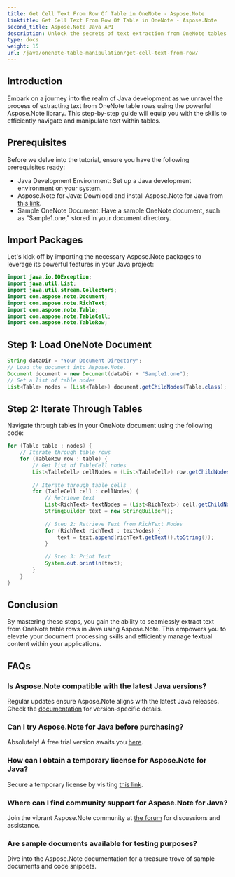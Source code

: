 ```yaml
---
title: Get Cell Text From Row Of Table in OneNote - Aspose.Note
linktitle: Get Cell Text From Row Of Table in OneNote - Aspose.Note
second_title: Aspose.Note Java API
description: Unlock the secrets of text extraction from OneNote tables in Java using Aspose.Note. Follow our step-by-step guide to enhance your document processing skills.
type: docs
weight: 15
url: /java/onenote-table-manipulation/get-cell-text-from-row/
---
```

## Introduction
Embark on a journey into the realm of Java development as we unravel the process of extracting text from OneNote table rows using the powerful Aspose.Note library. This step-by-step guide will equip you with the skills to efficiently navigate and manipulate text within tables.
## Prerequisites
Before we delve into the tutorial, ensure you have the following prerequisites ready:
- Java Development Environment: Set up a Java development environment on your system.
- Aspose.Note for Java: Download and install Aspose.Note for Java from [this link](https://releases.aspose.com/note/java/).
- Sample OneNote Document: Have a sample OneNote document, such as "Sample1.one," stored in your document directory.
## Import Packages
Let's kick off by importing the necessary Aspose.Note packages to leverage its powerful features in your Java project:
```java
import java.io.IOException;
import java.util.List;
import java.util.stream.Collectors;
import com.aspose.note.Document;
import com.aspose.note.RichText;
import com.aspose.note.Table;
import com.aspose.note.TableCell;
import com.aspose.note.TableRow;
```
## Step 1: Load OneNote Document
```java
String dataDir = "Your Document Directory";
// Load the document into Aspose.Note.
Document document = new Document(dataDir + "Sample1.one");
// Get a list of table nodes
List<Table> nodes = (List<Table>) document.getChildNodes(Table.class);
```
## Step 2: Iterate Through Tables
Navigate through tables in your OneNote document using the following code:
```java
for (Table table : nodes) {
    // Iterate through table rows
    for (TableRow row : table) {
        // Get list of TableCell nodes
        List<TableCell> cellNodes = (List<TableCell>) row.getChildNodes(TableCell.class);
        
        // Iterate through table cells
        for (TableCell cell : cellNodes) {
            // Retrieve text
            List<RichText> textNodes = (List<RichText>) cell.getChildNodes(RichText.class);
            StringBuilder text = new StringBuilder();
            
            // Step 2: Retrieve Text from RichText Nodes
            for (RichText richText : textNodes) {
                text = text.append(richText.getText().toString());
            }
            
            // Step 3: Print Text
            System.out.println(text);
        }
    }
}
```
## Conclusion
By mastering these steps, you gain the ability to seamlessly extract text from OneNote table rows in Java using Aspose.Note. This empowers you to elevate your document processing skills and efficiently manage textual content within your applications.
## FAQs
### Is Aspose.Note compatible with the latest Java versions?
Regular updates ensure Aspose.Note aligns with the latest Java releases. Check the [documentation](https://reference.aspose.com/note/java/) for version-specific details.
### Can I try Aspose.Note for Java before purchasing?
Absolutely! A free trial version awaits you [here](https://releases.aspose.com/).
### How can I obtain a temporary license for Aspose.Note for Java?
Secure a temporary license by visiting [this link](https://purchase.aspose.com/temporary-license/).
### Where can I find community support for Aspose.Note for Java?
Join the vibrant Aspose.Note community at [the forum](https://forum.aspose.com/c/note/28) for discussions and assistance.
### Are sample documents available for testing purposes?
Dive into the Aspose.Note documentation for a treasure trove of sample documents and code snippets.
